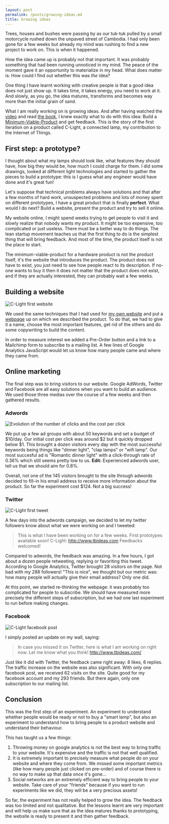 ```yaml
---
layout: post
permalink: /posts/growing-ideas.md
title: Growing ideas
---
```


Trees, houses and bushes were passing by as our tuk-tuk pulled by a small motorcycle rushed down the unpaved street of Cambodia. I had only been gone for a few weeks but already my mind was rushing to find a new project to work on. This is when it happened.

How the idea came up is probably not that important. It was probably something that had been running unnoticed in my mind. The peace of the moment gave it an opportunity to materialize in my head. What does matter is: How could I find out whether this was *the* idea?

One thing I have learnt working with creative people is that a good idea does not just show up. It takes time, it takes energy, you need to work at it. And slowly, as you go, the idea matures, transforms and becomes way more than the initial grain of sand.

What I am really working on is growing ideas. And after having watched the [video][leanstartupvideo] and read [the book][leanstartupbook], I knew exactly what to do with this idea: Build a [Minimum-Viable-Product][mvp] and get feedback. This is the story of the first iteration on a product called C-Light, a connected lamp, my contribution to the Internet of Things.

<!-- more -->

First step: a prototype?
------------------------

I thought about what my lamps should look like, what features they should have, how big they would be, how much I could charge for them. I did some drawings, looked at different light technologies and started to gather the pieces to build a prototype: this is I guess what any engineer would have done and it's great fun!

Let's suppose that technical problems always have solutions and that after a few months of hard work, unsuspected problems and lots of money spent on different prototypes, I have a great product that is finally **perfect**. What would I do next? Build a website, present the product and try to sell it online.

My website online, I might spend weeks trying to get people to visit it and slowly realize that nobody wants my product. It might be too expensive, too complicated or just useless. There must be a better way to do things. The lean startup movement teaches us that the first thing to do is the simplest thing that will bring feedback. And most of the time, the product itself is not the place to start.

The minimum-viable-product for a hardware product is not the product itself, it's the website that introduces the product. The product does not have to exist, you just need to see how people react to its description. If no-one wants to buy it then it does not matter that the product does not exist, and if they are actually interested, they can probably wait a few weeks.

Building a website
------------------

![C-Light first website](/img/clight-web-v1.png)

We used the same techniques that I had used for [my own website][my-website] and put a [webpage][tbideas] up on which we described the product. To do that, we had to give it a name, choose the most important features, get rid of the others and do some copywriting to build the content.

In order to measure interest we added a Pre-Order button and a link to a Mailchimp form to subscribe to a mailing list. A few lines of Google Analytics JavaScript would let us know how many people came and where they came from.

Online marketing
----------------

The final step was to bring visitors to our website. Google AdWords, Twitter and Facebook are all easy solutions when you want to build an audience. We used those three medias over the course of a few weeks and then gathered results.

### Adwords

![Evolution of the number of clicks and the cost per click](/img/adwords-evolution.png)

We put up a few ad groups with about 50 keywords and set a budget of $10/day. Our initial cost per click was around $2 but it quickly dropped below $1. This brought a dozen visitors every day with the most successful keywords being things like "dinner light", "clap lamps" or "wifi lamp". Our most succesful ad is "Romantic dinner light" with a click-through rate of 0.36% which still seems pretty low to us. **Edit:** Experienced adwords user, tell us that we should aim for 0.8%.

Overall, not one of the 145 visitors brought to the site through adwords decided to fill-in his email address to receive more information about the product. So far the experiment cost $124. Not a big success!

### Twitter

![C-Light first tweet](/img/clight-tweet-1.png)

A few days into the adwords campaign, we decided to let my twitter followers know about what we were working on and I tweeted:

> This is what I have been working on for a few weeks. First prototypes available soon! C-Light: http://www.tbideas.com Feedbacks welcomed!

Compared to adwords, the feedback was amazing. In a few hours, I got about a dozen people retweeting, replying or favoriting this tweet. According to Google Analytics, Twitter brought 28 visitors on the page. Not bad with my 288 followers! "This is nice", we thought but our metric was: how many people will actually give their email address? Only one did.

At this point, we started re-thinking the webpage: it was probably too complicated for people to subscribe. We should have measured more precisely the different steps of subscription, but we had one last experiment to run before making changes.

### Facebook

![C-Light facebook post](/img/clight-facebook-1.png)

I simply posted an update on my wall, saying:
> In case you missed it on Twitter, here is what I am working on right now. Let me know what you think! http://www.tbideas.com/

Just like it did with Twitter, the feedback came right away: 8 likes, 6 replies. The traffic increase on the website was also significant. With only one facebook post, we received 62 visits on the site. Quite good for my facebook account and my 293 friends. But there again, only one subscription to our mailing list.

Conclusion
----------

This was the first step of an experiment. An experiment to understand whether people would be ready or not to buy a "smart lamp", but also an experiment to understand how to bring people to a product website and understand their behaviour.

This has taught us a few things:

1. Throwing money on google analytics is not the best way to bring traffic to your website. It's expensive and the traffic is not that well qualified.
1. It is extremely important to precisely measure what people do on your website and where they come from. We missed some important metrics (like how many people just clicked on pre-order) and of course there is no way to make up that data once it's gone...
1. Social networks are an extremely efficient way to bring people to your website. Take care of your "friends" because if you want to run experiments like we did, they will be a very precious assets!

So far, the experiment has not really helped to grow the idea. The feedback was too limited and not qualitative. But the lessons learnt are very important and will help us make sure that as the idea matures thanks to prototyping, the website is ready to present it and then gather feedback.

[leanstartupbook]: http://theleanstartup.com/book
[leanstartupvideo]: http://www.youtube.com/watch?v=i65PaoTlVKg&feature=youtu.be
[mvp]: http://en.wikipedia.org/wiki/Minimum_viable_product
[nest]: http://www.nest.com/
[my-website]: working-in-small-batch-my-website.md
[tbideas]: http://www.tbideas.com/

